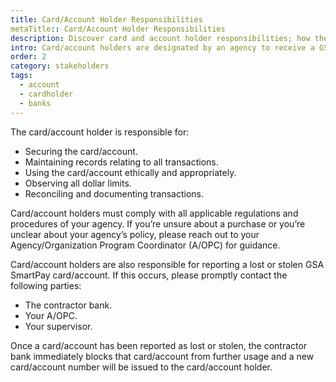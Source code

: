 ```yaml
---
title: Card/Account Holder Responsibilities
metaTitle:: Card/Account Holder Responsibilities
description: Discover card and account holder responsibilities; how they can comply with agency regulations and rules, maintain records, and keep their account secure.
intro: Card/account holders are designated by an agency to receive a GSA SmartPay® card/account.
order: 2
category: stakeholders
tags:
  - account
  - cardholder
  - banks
---
```


The card/account holder is responsible for:

- Securing the card/account.
- Maintaining records relating to all transactions.
- Using the card/account ethically and appropriately.
- Observing all dollar limits.
- Reconciling and documenting transactions.

Card/account holders must comply with all applicable regulations and procedures of your agency. If you’re unsure about a purchase or you’re unclear about your agency’s policy, please reach out to your Agency/Organization Program Coordinator (A/OPC) for guidance.

Card/account holders are also responsible for reporting a lost or stolen GSA SmartPay card/account. If this occurs, please promptly contact the following parties:

- The contractor bank.
- Your A/OPC.
- Your supervisor.

Once a card/account has been reported as lost or stolen, the contractor bank immediately blocks that card/account from further usage and a new card/account number will be issued to the card/account holder.
